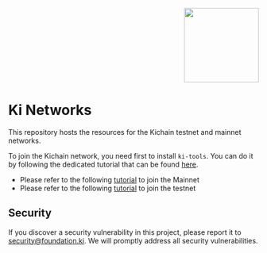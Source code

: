 <p align="right">
    <img width=150px src="https://wallet-testnet.blockchain.ki/static/img/icons/ki-chain.png" />
</p>

# Ki Networks
This repository hosts the resources for the Kichain testnet and mainnet networks.

To join the Kichain network, you need first to install `ki-tools`. You can do it by following the dedicated tutorial that can be found [here](https://github.com/KiFoundation/ki-tools/blob/master/README.md).

- Please refer to the following [tutorial](https://github.com/KiFoundation/ki-networks/blob/v0.1/Mainnet/kichain-2/README.md) to join the Mainnet
- Please refer to the following [tutorial](https://github.com/KiFoundation/ki-networks/blob/v0.1/Testnet/kichain-t-4/README.md) to join the testnet


## Security
If you discover a security vulnerability in this project, please report it to security@foundation.ki. We will promptly address all security vulnerabilities.
